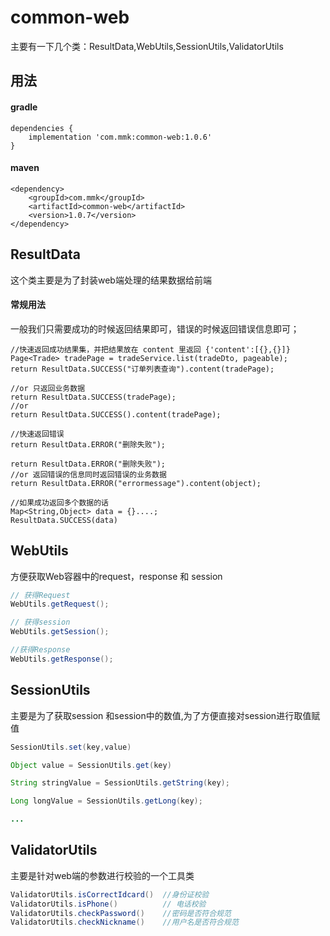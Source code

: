 # common-web

主要有一下几个类：ResultData,WebUtils,SessionUtils,ValidatorUtils

## 用法

#### gradle
```
dependencies {
	implementation 'com.mmk:common-web:1.0.6'
}
```

#### maven
```
<dependency>
    <groupId>com.mmk</groupId>
    <artifactId>common-web</artifactId>
    <version>1.0.7</version>
</dependency>
```

## ResultData

这个类主要是为了封装web端处理的结果数据给前端

#### 常规用法
一般我们只需要成功的时候返回结果即可，错误的时候返回错误信息即可；
```
//快速返回成功结果集，并把结果放在 content 里返回 {'content':[{},{}]}
Page<Trade> tradePage = tradeService.list(tradeDto, pageable);
return ResultData.SUCCESS("订单列表查询").content(tradePage);

//or 只返回业务数据
return ResultData.SUCCESS(tradePage);
//or
return ResultData.SUCCESS().content(tradePage);

//快速返回错误
return ResultData.ERROR("删除失败");

return ResultData.ERROR("删除失败");
//or 返回错误的信息同时返回错误的业务数据
return ResultData.ERROR("errormessage").content(object);

//如果成功返回多个数据的话
Map<String,Object> data = {}....;
ResultData.SUCCESS(data)

```

## WebUtils

方便获取Web容器中的request，response 和 session

```java
// 获得Request
WebUtils.getRequest();

// 获得session
WebUtils.getSession();

//获得Response
WebUtils.getResponse();

```

## SessionUtils

主要是为了获取session 和session中的数值,为了方便直接对session进行取值赋值

```java
SessionUtils.set(key,value)

Object value = SessionUtils.get(key)

String stringValue = SessionUtils.getString(key);

Long longValue = SessionUtils.getLong(key);

...

```



## ValidatorUtils

主要是针对web端的参数进行校验的一个工具类

```java
ValidatorUtils.isCorrectIdcard()  //身份证校验
ValidatorUtils.isPhone()          // 电话校验
ValidatorUtils.checkPassword()    //密码是否符合规范
ValidatorUtils.checkNickname()    //用户名是否符合规范

```
